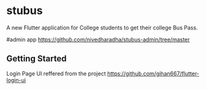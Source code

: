 # stubus

A new Flutter application for College students to get their college Bus Pass.

#admin app
https://github.com/nivedharadha/stubus-admin/tree/master

## Getting Started

Login Page UI reffered from the project
https://github.com/gihan667/flutter-login-ui
